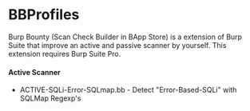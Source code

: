 # BBProfiles
Burp Bounty (Scan Check Builder in BApp Store) is a extension of Burp Suite that improve an active and passive scanner by yourself. This extension requires Burp Suite Pro. 

#### Active Scanner
* ACTIVE-SQLi-Error-SQLmap.bb - Detect "Error-Based-SQLi" with SQLMap Regexp's 
